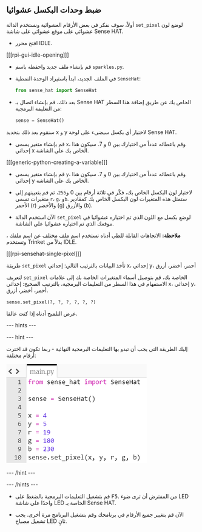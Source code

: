 ## ضبط وحدات البكسل عشوائيا

أولاً، سوف نفكر في بعض الأرقام العشوائية ونستخدم الدالة `set_pixel` لوضع لون عشوائي على موقع عشوائي على شاشة Sense HAT.

+ افتح محرر IDLE.

[[[rpi-gui-idle-opening]]]

+ قم بإنشاء ملف جديد واحفظه باسم `sparkles.py`.

+ في الملف الجديد، ابدأ باستيراد الوحدة النمطية `SenseHat`:

    ```python
    from sense_hat import SenseHat
    ```

+ بعد ذلك، قم بإنشاء اتصال بـ Sense HAT الخاص بك عن طريق إضافة هذا السطر من التعليمة البرمجية:

    ```python
    sense = SenseHat()
    ```


سنقوم بعد ذلك بتحديد x و y لاختيار أي بكسل سيضيء على لوحة Sense HAT.

+ قم بإنشاء متغير يسمى `x`، وقم باعطائه عدداً من اختيارك بين 0 و 7. سيكون هذا إحداثي x الخاص بك على الشاشة. 

[[[generic-python-creating-a-variable]]]

+ قم بإنشاء متغير يسمى `y`، وقم باعطائه عدداً من اختيارك بين 0 و 7. سيكون هذا إحداثي y الخاص بك على الشاشة.


+ لاختيار لون البكسل الخاص بك، فكّر في ثلاثة أرقام بين 0 و`255`، ثم قم بتعيينهم إلى متغيرات تسمى `r`، `g`، و`b`. ستمثل هذه المتغيرات لون البكسل الخاص بك كمقادير الأحمر (r) والأخضر (g) والأزرق (b).


+ الآن استخدم الدالة `set_pixel` لوضع بكسل مع اللون الذي تم اختياره عشوائيا في موقعك الذي تم اختياره عشوائيا على الشاشة.

**ملاحظة:** الاتجاهات القابلة للطي أدناه تستخدم اسم ملف مختلف عن اسم ملفك ، وتستخدم Trinket بدلاً من IDLE.

[[[rpi-sensehat-single-pixel]]]

طريقة `set_pixel` تأخذ البيانات بالترتيب التالي: إحداثي x، إحداثي y، أحمر، أخضر، أزرق

لتعريف `set_pixel` الخاصة بك، قم بتوصيل أسماء المتغيرات الخاصة بك إلى علامات الاستفهام في هذا السطر من التعليمات البرمجية، بالترتيب الصحيح: إحداثي x، إحداثي y، أحمر، أخضر، أزرق.

```python
sense.set_pixel(?, ?, ?, ?, ?, ?)
```

عرض التلميح أدناه إذا كنت عالقا.

--- hints ---


--- hint ---

إليك الطريقة التي يجب أن تبدو بها التعليمات البرمجية النهائية - ربما تكون قد اخترت أرقام مختلفة:

![حل بكسل عشوائي](images/random-pixel-solution.png)

--- /hint ---

--- /hints ---


+ قم بتشغيل التعليمات البرمجية بالضغط على <kbd>F5</kbd>. من المفترض أن ترى ضوء LED واحدًا على شاشة LED الخاصة بـ Sense HAT.

+ الآن قم بتغيير جميع الأرقام في برنامجك وقم بتشغيل البرنامج مرة أخرى. يجب تشغيل مصباح LED ثانٍ.
